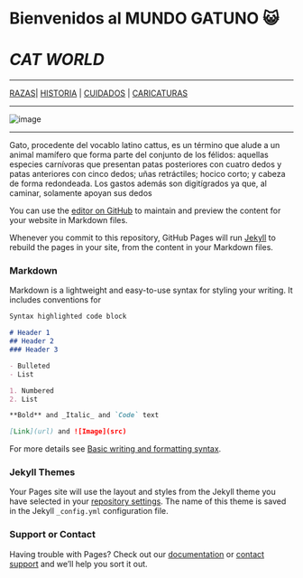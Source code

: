 # **Bienvenidos al MUNDO GATUNO** 😺

# *CAT WORLD*
***
[RAZAS](./Razas.md)| [HISTORIA](./HISTORIA.md) | [CUIDADOS](./CUIDADOS.md) | [CARICATURAS](./CARICATURAS.md) 
***
![image](https://user-images.githubusercontent.com/99773679/157523418-eb4d3886-f4b0-458d-8b31-fa555b70cddc.png)
***
Gato, procedente del vocablo latino cattus, 
es un término que alude a un animal
 mamífero que forma parte del conjunto de los félidos: 
aquellas especies carnívoras que presentan patas posteriores
 con cuatro dedos y patas anteriores con cinco dedos; uñas retráctiles; hocico corto; y cabeza de forma redondeada. 
Los gastos además son digitígrados ya que, al caminar, solamente apoyan sus dedos


You can use the [editor on GitHub](https://github.com/GATOS-Y-MAS-GATOS/GATOS-Y-MAS-GATOS-GITHUB-IO/edit/gh-pages/index.md) to maintain and preview the content for your website in Markdown files.

Whenever you commit to this repository, GitHub Pages will run [Jekyll](https://jekyllrb.com/) to rebuild the pages in your site, from the content in your Markdown files.

### Markdown

Markdown is a lightweight and easy-to-use syntax for styling your writing. It includes conventions for

```markdown
Syntax highlighted code block

# Header 1
## Header 2
### Header 3

- Bulleted
- List

1. Numbered
2. List

**Bold** and _Italic_ and `Code` text

[Link](url) and ![Image](src)
```

For more details see [Basic writing and formatting syntax](https://docs.github.com/en/github/writing-on-github/getting-started-with-writing-and-formatting-on-github/basic-writing-and-formatting-syntax).

### Jekyll Themes

Your Pages site will use the layout and styles from the Jekyll theme you have selected in your [repository settings](https://github.com/GATOS-Y-MAS-GATOS/GATOS-Y-MAS-GATOS-GITHUB-IO/settings/pages). The name of this theme is saved in the Jekyll `_config.yml` configuration file.

### Support or Contact

Having trouble with Pages? Check out our [documentation](https://docs.github.com/categories/github-pages-basics/) or [contact support](https://support.github.com/contact) and we’ll help you sort it out.
